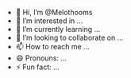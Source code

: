 - 👋 Hi, I’m @Melothooms
- 👀 I’m interested in ...
- 🌱 I’m currently learning ...
- 💞️ I’m looking to collaborate on ...
- 📫 How to reach me ...
- 😄 Pronouns: ...
- ⚡ Fun fact: ...

<!---
Melothooms/Melothooms is a ✨ special ✨ repository because its `README.md` (this file) appears on your GitHub profile.
You can click the Preview link to take a look at your changes.
--->
